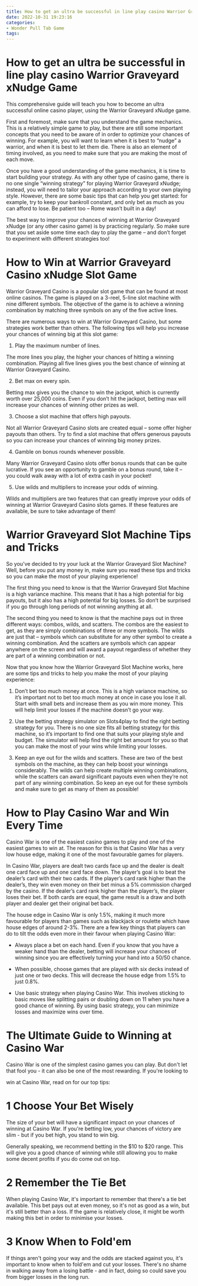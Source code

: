 ```yaml
---
title: How to get an ultra be successful in line play casino Warrior Graveyard xNudge Game 
date: 2022-10-31 19:23:16
categories:
- Wonder Pull Tab Game
tags:
---
```



#  How to get an ultra be successful in line play casino Warrior Graveyard xNudge Game 

This comprehensive guide will teach you how to become an ultra successful online casino player, using the Warrior Graveyard xNudge game.

First and foremost, make sure that you understand the game mechanics. This is a relatively simple game to play, but there are still some important concepts that you need to be aware of in order to optimize your chances of winning. For example, you will want to learn when it is best to “nudge” a warrior, and when it is best to let them die. There is also an element of timing involved, as you need to make sure that you are making the most of each move.

Once you have a good understanding of the game mechanics, it is time to start building your strategy. As with any other type of casino game, there is no one single “winning strategy” for playing Warrior Graveyard xNudge; instead, you will need to tailor your approach according to your own playing style. However, there are some basic tips that can help you get started: for example, try to keep your bankroll constant, and only bet as much as you can afford to lose. Be patient too – Rome wasn’t built in a day!

The best way to improve your chances of winning at Warrior Graveyard xNudge (or any other casino game) is by practicing regularly. So make sure that you set aside some time each day to play the game – and don’t forget to experiment with different strategies too!

#  How to Win at Warrior Graveyard Casino xNudge Slot Game 

Warrior Graveyard Casino is a popular slot game that can be found at most online casinos. The game is played on a 3-reel, 5-line slot machine with nine different symbols. The objective of the game is to achieve a winning combination by matching three symbols on any of the five active lines.

There are numerous ways to win at Warrior Graveyard Casino, but some strategies work better than others. The following tips will help you increase your chances of winning big at this slot game:

1. Play the maximum number of lines.

The more lines you play, the higher your chances of hitting a winning combination. Playing all five lines gives you the best chance of winning at Warrior Graveyard Casino.

2. Bet max on every spin.

Betting max gives you the chance to win the jackpot, which is currently worth over 25,000 coins. Even if you don’t hit the jackpot, betting max will increase your chances of winning other prizes as well.

3. Choose a slot machine that offers high payouts.

Not all Warrior Graveyard Casino slots are created equal – some offer higher payouts than others. Try to find a slot machine that offers generous payouts so you can increase your chances of winning big money prizes.

4. Gamble on bonus rounds whenever possible.

Many Warrior Graveyard Casino slots offer bonus rounds that can be quite lucrative. If you see an opportunity to gamble on a bonus round, take it – you could walk away with a lot of extra cash in your pocket!

5. Use wilds and multipliers to increase your odds of winning.

Wilds and multipliers are two features that can greatly improve your odds of winning at Warrior Graveyard Casino slots games. If these features are available, be sure to take advantage of them!

#  Warrior Graveyard Slot Machine Tips and Tricks 

So you’ve decided to try your luck at the Warrior Graveyard Slot Machine? Well, before you put any money in, make sure you read these tips and tricks so you can make the most of your playing experience!

The first thing you need to know is that the Warrior Graveyard Slot Machine is a high variance machine. This means that it has a high potential for big payouts, but it also has a high potential for big losses. So don’t be surprised if you go through long periods of not winning anything at all.

The second thing you need to know is that the machine pays out in three different ways: combos, wilds, and scatters. The combos are the easiest to get, as they are simply combinations of three or more symbols. The wilds are just that – symbols which can substitute for any other symbol to create a winning combination. And the scatters are symbols which can appear anywhere on the screen and will award a payout regardless of whether they are part of a winning combination or not.

Now that you know how the Warrior Graveyard Slot Machine works, here are some tips and tricks to help you make the most of your playing experience:

1. Don’t bet too much money at once. This is a high variance machine, so it’s important not to bet too much money at once in case you lose it all. Start with small bets and increase them as you win more money. This will help limit your losses if the machine doesn’t go your way.

2. Use the betting strategy simulator on Slots4play to find the right betting strategy for you. There is no one size fits all betting strategy for this machine, so it’s important to find one that suits your playing style and budget. The simulator will help find the right bet amount for you so that you can make the most of your wins while limiting your losses.

3. Keep an eye out for the wilds and scatters. These are two of the best symbols on the machine, as they can help boost your winnings considerably. The wilds can help create multiple winning combinations, while the scatters can award significant payouts even when they’re not part of any winning combination. So keep an eye out for these symbols and make sure to get as many of them as possible!

#  How to Play Casino War and Win Every Time 

Casino War is one of the easiest casino games to play and one of the easiest games to win at. The reason for this is that Casino War has a very low house edge, making it one of the most favourable games for players.

In Casino War, players are dealt two cards face up and the dealer is dealt one card face up and one card face down. The player’s goal is to beat the dealer’s card with their two cards. If the player’s card rank higher than the dealer’s, they win even money on their bet minus a 5% commission charged by the casino. If the dealer’s card rank higher than the player’s, the player loses their bet. If both cards are equal, the game result is a draw and both player and dealer get their original bet back.

The house edge in Casino War is only 1.5%, making it much more favourable for players than games such as blackjack or roulette which have house edges of around 2-3%. There are a few key things that players can do to tilt the odds even more in their favour when playing Casino War:

- Always place a bet on each hand. Even if you know that you have a weaker hand than the dealer, betting will increase your chances of winning since you are effectively turning your hand into a 50/50 chance.

- When possible, choose games that are played with six decks instead of just one or two decks. This will decrease the house edge from 1.5% to just 0.8%.

- Use basic strategy when playing Casino War. This involves sticking to basic moves like splitting pairs or doubling down on 11 when you have a good chance of winning. By using basic strategy, you can minimize losses and maximize wins over time.

#  The Ultimate Guide to Winning at Casino War

Casino War is one of the simplest casino games you can play. But don't let that fool you - it can also be one of the most rewarding. If you're looking to



win at Casino War, read on for our top tips:

# 1 Choose Your Bet Wisely

The size of your bet will have a significant impact on your chances of winning at Casino War. If you're betting low, your chances of victory are slim - but if you bet high, you stand to win big.



Generally speaking, we recommend betting in the $10 to $20 range. This will give you a good chance of winning while still allowing you to make some decent profits if you do come out on top.

# 2 Remember the Tie Bet

When playing Casino War, it's important to remember that there's a tie bet available. This bet pays out at even money, so it's not as good as a win, but it's still better than a loss. If the game is relatively close, it might be worth making this bet in order to minimise your losses.

# 3 Know When to Fold'em

If things aren't going your way and the odds are stacked against you, it's important to know when to fold'em and cut your losses. There's no shame in walking away from a losing battle - and in fact, doing so could save you from bigger losses in the long run.